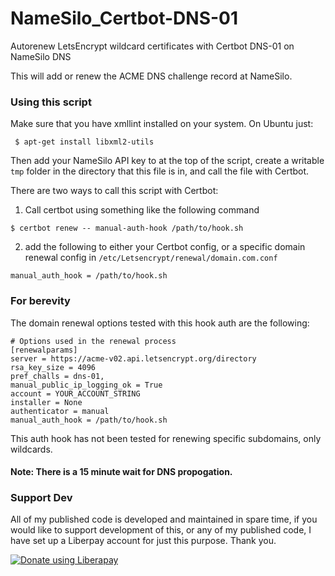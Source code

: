# NameSilo_Certbot-DNS-01
Autorenew LetsEncrypt wildcard certificates with Certbot DNS-01 on NameSilo DNS

This will add or renew the ACME DNS challenge record at NameSilo. 

### Using this script
Make sure that you have xmllint installed on your system. On Ubuntu just:
```
 $ apt-get install libxml2-utils
 ```
Then add your NameSilo API key to at the top of the script, create a writable `tmp` folder in the directory that this file is in, and call the file with Certbot.

There are two ways to call this script with Certbot:
1.  Call certbot using something like the following command
```
$ certbot renew -- manual-auth-hook /path/to/hook.sh
```
2.  add the following to either your Certbot config, or a specific domain renewal config in `/etc/Letsencrypt/renewal/domain.com.conf`
```
manual_auth_hook = /path/to/hook.sh
```
### For berevity
The domain renewal options tested with this hook auth are the following:
```
# Options used in the renewal process
[renewalparams]
server = https://acme-v02.api.letsencrypt.org/directory
rsa_key_size = 4096
pref_challs = dns-01,
manual_public_ip_logging_ok = True
account = YOUR_ACCOUNT_STRING
installer = None
authenticator = manual
manual_auth_hook = /path/to/hook.sh
```
This auth hook has not been tested for renewing specific subdomains, only wildcards.
#### Note: There is a 15 minute wait for DNS propogation.

### Support Dev
All of my published code is developed and maintained in spare time, if you would like to support development of this, or any of my published code, I have set up a Liberpay account for just this purpose. Thank you.

<noscript><a href="https://liberapay.com/joshu42/donate"><img alt="Donate using Liberapay" src="https://liberapay.com/assets/widgets/donate.svg"></a></noscript>
